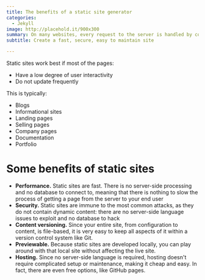 ```yaml
---
title: The benefits of a static site generator
categories:
  - Jekyll
image: http://placehold.it/900x300
summary: On many websites, every request to the server is handled by complex dynamic code. This slows things down. Often this level of complexity is not needed and can be avoided by generating static content.
subtitle: Create a fast, secure, easy to maintain site

---
```


Static sites work best if most of the pages:
- Have a low degree of user interactivity
- Do not update frequently


This is typically:

- Blogs
- Informational sites
- Landing pages
- Selling pages
- Company pages
- Documentation
- Portfolio


# Some benefits of static sites
- **Performance.**  Static sites are fast. There is no server-side processing and no database to connect to, meaning that there is nothing to slow the process of getting a page from the server to your end user
- **Security.** Static sites are immune to the most common attacks, as they do not contain dynamic content: there are no server-side language issues to exploit and no database to hack
- **Content versioning.** Since your entire site, from configuration to content, is file-based, it is very easy to keep all aspects of it within a version control system like Git.
- **Previewable.** Because static sites are developed locally, you can play around with that local site without affecting the live site.
- **Hosting.** Since no server-side language is required, hosting doesn't require complicated setup or maintenance, making it cheap and easy. In fact, there are even free options, like GitHub pages.

